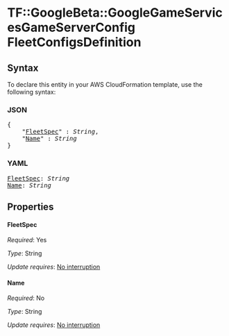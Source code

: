 # TF::GoogleBeta::GoogleGameServicesGameServerConfig FleetConfigsDefinition

## Syntax

To declare this entity in your AWS CloudFormation template, use the following syntax:

### JSON

<pre>
{
    "<a href="#fleetspec" title="FleetSpec">FleetSpec</a>" : <i>String</i>,
    "<a href="#name" title="Name">Name</a>" : <i>String</i>
}
</pre>

### YAML

<pre>
<a href="#fleetspec" title="FleetSpec">FleetSpec</a>: <i>String</i>
<a href="#name" title="Name">Name</a>: <i>String</i>
</pre>

## Properties

#### FleetSpec

_Required_: Yes

_Type_: String

_Update requires_: [No interruption](https://docs.aws.amazon.com/AWSCloudFormation/latest/UserGuide/using-cfn-updating-stacks-update-behaviors.html#update-no-interrupt)

#### Name

_Required_: No

_Type_: String

_Update requires_: [No interruption](https://docs.aws.amazon.com/AWSCloudFormation/latest/UserGuide/using-cfn-updating-stacks-update-behaviors.html#update-no-interrupt)

